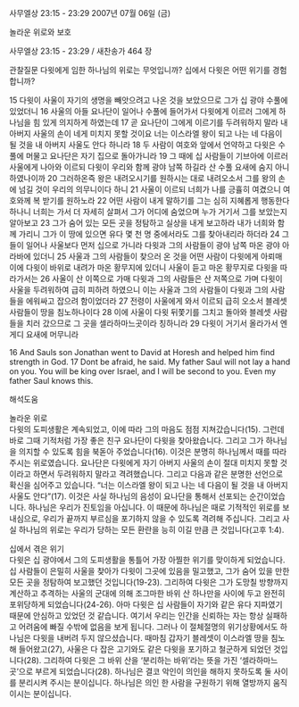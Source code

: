 사무엘상 23:15 - 23:29 
2007년 07월 06일 (금)

놀라운 위로와 보호



사무엘상 23:15 - 23:29 / 새찬송가 464 장


관찰질문 
다윗에게 임한 하나님의 위로는 무엇입니까?
십에서 다윗은 어떤 위기를 경험합니까? 


15 다윗이 사울이 자기의 생명을 빼앗으려고 나온 것을 보았으므로 그가 십 광야 수풀에 있었더니 16 사울의 아들 요나단이 일어나 수풀에 들어가서 다윗에게 이르러 그에게 하나님을 힘 있게 의지하게 하였는데 17 곧 요나단이 그에게 이르기를 두려워하지 말라 내 아버지 사울의 손이 네게 미치지 못할 것이요 너는 이스라엘 왕이 되고 나는 네 다음이 될 것을 내 아버지 사울도 안다 하니라 18 두 사람이 여호와 앞에서 언약하고 다윗은 수풀에 머물고 요나단은 자기 집으로 돌아가니라 19 그 때에 십 사람들이 기브아에 이르러 사울에게 나아와 이르되 다윗이 우리와 함께 광야 남쪽 하길라 산 수풀 요새에 숨지 아니하였나이까 20 그러하온즉 왕은 내려오시기를 원하시는 대로 내려오소서 그를 왕의 손에 넘길 것이 우리의 의무니이다 하니 21 사울이 이르되 너희가 나를 긍휼히 여겼으니 여호와께 복 받기를 원하노라 22 어떤 사람이 내게 말하기를 그는 심히 지혜롭게 행동한다 하나니 너희는 가서 더 자세히 살펴서 그가 어디에 숨었으며 누가 거기서 그를 보았는지 알아보고 23 그가 숨어 있는 모든 곳을 정탐하고 실상을 내게 보고하라 내가 너희와 함께 가리니 그가 이 땅에 있으면 유다 몇 천 명 중에서라도 그를 찾아내리라 하더라 
24 그들이 일어나 사울보다 먼저 십으로 가니라 다윗과 그의 사람들이 광야 남쪽 마온 광야 아라바에 있더니 
25 사울과 그의 사람들이 찾으러 온 것을 어떤 사람이 다윗에게 아뢰매 이에 다윗이 바위로 내려가 마온 황무지에 있더니 사울이 듣고 마온 황무지로 다윗을 따라가서는 
26 사울이 산 이쪽으로 가매 다윗과 그의 사람들은 산 저쪽으로 가며 다윗이 사울을 두려워하여 급히 피하려 하였으니 이는 사울과 그의 사람들이 다윗과 그의 사람들을 에워싸고 잡으려 함이었더라 27 전령이 사울에게 와서 이르되 급히 오소서 블레셋 사람들이 땅을 침노하나이다 
28 이에 사울이 다윗 뒤쫓기를 그치고 돌아와 블레셋 사람들을 치러 갔으므로 그 곳을 셀라하마느곳이라 칭하니라 29 다윗이 거기서 올라가서 엔게디 요새에 머무니라 


16 And Sauls son Jonathan went to David at Horesh and helped him find strength in God. 17 Dont be afraid, he said. My father Saul will not lay a hand on you. You will be king over Israel, and I will be second to you. Even my father Saul knows this.

해석도움





놀라운 위로  
다윗의 도피생활은 계속되었고, 이에 따라 그의 마음도 점점 지쳐갔습니다(15). 그런데 바로 그때 기적처럼 가장 좋은 친구 요나단이 다윗을 찾아왔습니다. 그리고 그가 하나님을 의지할 수 있도록 힘을 북돋아 주었습니다(16). 이것은 분명히 하나님께서 때를 따라 주시는 위로였습니다. 요나단은 다윗에게 자기 아버지 사울의 손이 절대 미치지 못할 것이라고 하면서 두려워하지 말라고 격려했습니다. 그리고 다음과 같은 분명한 선언으로 확신을 심어주고 있습니다. “너는 이스라엘 왕이 되고 나는 네 다음이 될 것을 내 아버지 사울도 안다”(17). 이것은 사실 하나님의 음성이 요나단을 통해서 선포되는 순간이었습니다. 하나님은 우리가 진토임을 아십니다. 이 때문에 하나님은 때로 기적적인 위로를 보내심으로, 우리가 끝까지 부르심을 포기하지 않을 수 있도록 격려해 주십니다. 그리고 사실 하나님의 위로는 우리가 당하는 모든 환란을 능히 이길 만큼 큰 것입니다(고후 1:4).  

십에서 겪은 위기  
다윗은 십 광야에서 그의 도피생활을 통틀어 가장 아찔한 위기를 맞이하게 되었습니다. 십 사람들이 은밀히 사울을 찾아가 다윗이 그곳에 있음을 밀고했고, 그가 숨어 있을 만한 모든 곳을 정탐하여 보고했던 것입니다(19-23). 그리하여 다윗은 그가 도망칠 방향까지 계산하고 추격하는 사울의 군대에 의해 조그마한 바위 산 하나만을 사이에 두고 완전히 포위당하게 되었습니다(24-26). 아마 다윗은 십 사람들이 자기와 같은 유다 지파였기 때문에 안심하고 있었던 것 같습니다. 여기서 우리는 인간을 신뢰하는 자는 항상 실패하고 어려움에 빠질 수밖에 없음을 보게 됩니다. 그러나 이 절체절명의 위기상황에서도 하나님은 다윗을 내버려 두지 않으셨습니다. 때마침 갑자기 블레셋이 이스라엘 땅을 침노해 들어왔고(27), 사울은 다 잡은 고기와도 같은 다윗을 포기하고 철군하게 되었던 것입니다(28). 그리하여 다윗은 그 바위 산을 ‘분리하는 바위’라는 뜻을 가진 ‘셀라하마느곳’으로 부르게 되었습니다(28). 하나님은 결코 악인이 의인을 해하지 못하도록 둘 사이를 분리시켜 주시는 분이십니다. 하나님은 의인 한 사람을 구원하기 위해 열방까지 움직이시는 분이십니다.